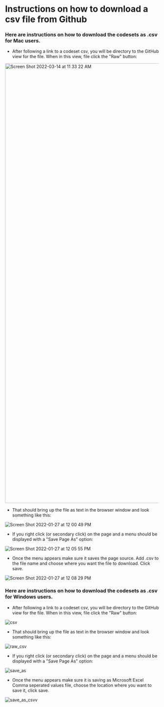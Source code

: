 # Instructions on how to download a csv file from Github

### Here are instructions on how to download the codesets as .csv for Mac users.

* After following a link to a codeset csv, you will be directory to the GitHub view for the file. When in this view, file click the "Raw" button:

<img width="1440" alt="Screen Shot 2022-03-14 at 11 33 22 AM" src="https://user-images.githubusercontent.com/89149346/158207076-45a9e465-79f7-43ef-8a57-f3da6579865e.png">

* That should bring up the file as text in the browser window and look something like this:

![Screen Shot 2022-01-27 at 12 00 49 PM](https://user-images.githubusercontent.com/89149346/151407027-8ff3a527-56e0-46c6-871d-8224ad268225.png)


* If you right click (or secondary click) on the page and a menu should be displayed with a "Save Page As" option:

![Screen Shot 2022-01-27 at 12 05 55 PM](https://user-images.githubusercontent.com/89149346/151407902-2888454e-ef22-45a7-a91a-d9b5b52ebda6.png)


* Once the menu appears make sure it saves the page source. Add .csv to the file name and choose where you want the file to download. Click save. 


![Screen Shot 2022-01-27 at 12 08 29 PM](https://user-images.githubusercontent.com/89149346/151408326-f445b411-291c-498e-bb59-c3d7edf16823.png)


### Here are instructions on how to download the codesets as .csv for Windows users.

* After following a link to a codeset csv, you will be directory to the GitHub view for the file. When in this view, file click the "Raw" button:

![csv](https://user-images.githubusercontent.com/89149346/158447159-ce585bfa-75c5-4979-968e-fc9494df00fc.png)

* That should bring up the file as text in the browser window and look something like this:

![raw_csv](https://user-images.githubusercontent.com/89149346/158444738-4d7afe64-fe75-4fdb-b640-cb35b8cbec7b.PNG)

* If you right click (or secondary click) on the page and a menu should be displayed with a "Save Page As" option:

![save_as](https://user-images.githubusercontent.com/89149346/158445315-e23f4626-e3f5-4134-b248-74120ab6f073.PNG)

* Once the menu appears make sure it is saving as Microsoft Excel Comma seperated values file, choose the location where you want to save it, click save.

![save_as_csvv](https://user-images.githubusercontent.com/89149346/158446710-7a105e22-0cc8-4faf-8efa-df1ad40c746f.PNG)


